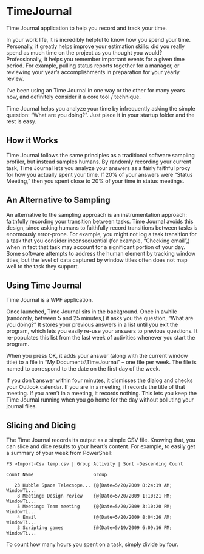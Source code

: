 # TimeJournal
Time Journal application to help you record and track your time.

In your work life, it is incredibly helpful to know how you spend your time. Personally, it greatly
helps improve your estimation skills: did you really spend as much time on the project as you thought you would?
Professionally, it helps you remember important events for a given time period. For example, pulling status reports
together for a manager, or reviewing your year’s accomplishments in preparation for your yearly review.

I’ve been using an Time Journal in one way or the other for many years now, and definitely consider it a core tool / technique. 

Time Journal helps you analyze your time by infrequently asking the simple question: “What are you doing?”. Just place it in your
startup folder and the rest is easy.

How it Works 
------------

Time Journal follows the same principles as a traditional software sampling profiler, but instead samples humans.
By randomly recording your current task, Time Journal lets you analyze your answers as a fairly faithful proxy for
how you actually spent your time. If 20% of your answers were “Status Meeting,” then you spent close to 20% of
your time in status meetings. 

An Alternative to Sampling 
--------------------------

An alternative to the sampling approach is an instrumentation approach: faithfully recording your transition between tasks.
Time Journal avoids this design, since asking humans to faithfully record transitions between tasks is enormously error-prone.
For example, you might not log a task transition for a task that you consider inconsequential (for example, “Checking email”,) when
in fact that task may account for a significant portion of your day. Some software attempts to address the human element by tracking window
titles, but the level of data captured by window titles often does not map well to the task they support.

Using Time Journal 
------------------

Time Journal is a WPF application.

Once launched, Time Journal sits in the background. Once in awhile (randomly, between 5 and 25 minutes,) it asks you the question, “What are you doing?”
It stores your previous answers in a list until you exit the program, which lets you easily re-use your answers to previous questions. It re-populates
this list from the last week of activities whenever you start the program.

When you press OK, it adds your answer (along with the current window title) to a file in “My Documents\TimeJournal” – one file per week. The file is
named to correspond to the date on the first day of the week. 

If you don’t answer within four minutes, it dismisses the dialog and checks your Outlook calendar. If you are in a meeting, it records the title
of that meeting. If you aren’t in a meeting, it records nothing. This lets you keep the Time Journal running when you go home for the day without
polluting your journal files. 

Slicing and Dicing 
------------------

The Time Journal records its output as a simple CSV file. Knowing that, you can slice and dice results to your heart’s content.
For example, to easily get a summary of your week from PowerShell:
                                                                  
```																  
PS >Import-Csv temp.csv | Group Activity | Sort -Descending Count          
                                                                           
Count Name                      Group                                      
----- ----                      -----                                      
   23 Hubble Space Telecsope... {@{Date=5/20/2009 8:24:19 AM; WindowTi... 
    8 Meeting: Design review    {@{Date=5/20/2009 1:10:21 PM; WindowTi... 
    5 Meeting: Team meeting     {@{Date=5/20/2009 3:10:20 PM; WindowTi... 
    4 Email                     {@{Date=5/20/2009 8:04:26 AM; WindowTi... 
    3 Scripting games           {@{Date=5/19/2009 6:09:16 PM; WindowTi... 
```

To count how many hours you spent on a task, simply divide by four.